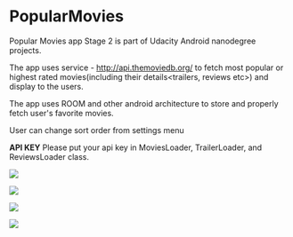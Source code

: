# PopularMovies


Popular Movies app Stage 2 is part of Udacity Android nanodegree projects.

The app uses service - http://api.themoviedb.org/ to fetch most popular or highest rated movies(including their details<trailers, reviews etc>) and display to the users. 

The app uses ROOM and other android architecture to store and properly fetch user's favorite movies.

User can change sort order from settings menu

**API KEY** Please put your api key in MoviesLoader, TrailerLoader, and ReviewsLoader class.

![](https://shycoder.com/wp-content/uploads/2018/12/popular-stage2-1.png)

![](https://shycoder.com/wp-content/uploads/2018/12/popular-stage2-2.png)

![](https://shycoder.com/wp-content/uploads/2018/12/popular-stage2-3.png)

![](https://shycoder.com/wp-content/uploads/2018/12/popular-stage2-4.png)
